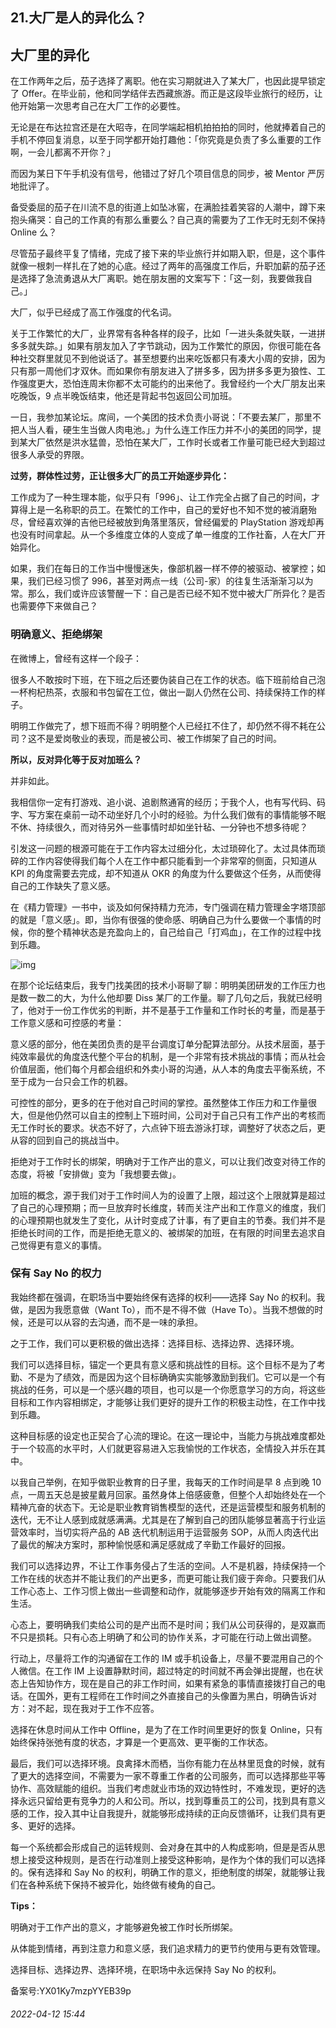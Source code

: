 ## 21.大厂是人的异化么？
大厂里的异化
------


在工作两年之后，茄子选择了离职。他在实习期就进入了某大厂，也因此提早锁定了 Offer。在毕业前，他和同学结伴去西藏旅游。而正是这段毕业旅行的经历，让他开始第一次思考自己在大厂工作的必要性。


无论是在布达拉宫还是在大昭寺，在同学端起相机拍拍拍的同时，他就捧着自己的手机不停回复消息，以至于同学都开始打趣他：「你究竟是负责了多么重要的工作啊，一会儿都离不开你？」


而因为某日下午手机没有信号，他错过了好几个项目信息的同步，被 Mentor 严厉地批评了。


备受委屈的茄子在川流不息的街道上如坠冰窖，在满脸挂着笑容的人潮中，蹲下来抱头痛哭：自己的工作真的有那么重要么？自己真的需要为了工作无时无刻不保持 Online 么？


尽管茄子最终平复了情绪，完成了接下来的毕业旅行并如期入职，但是，这个事件就像一根刺一样扎在了她的心底。经过了两年的高强度工作后，升职加薪的茄子还是选择了急流勇退从大厂离职。她在朋友圈的文案写下：「这一刻，我要做我自己。」


大厂，似乎已经成了高工作强度的代名词。


关于工作繁忙的大厂，业界常有各种各样的段子，比如「一进头条就失联，一进拼多多就失踪。」如果有朋友加入了字节跳动，因为工作繁忙的原因，你很可能在各种社交群里就见不到他说话了。甚至想要约出来吃饭都只有凑大小周的安排，因为只有那一周他们才双休。而如果你有朋友进入了拼多多，因为拼多多更为狼性、工作强度更大，恐怕连周末你都不太可能约的出来他了。我曾经约一个大厂朋友出来吃晚饭，9 点半晚饭结束，他还是背起书包返回公司加班。


一日，我参加某论坛。席间，一个美团的技术负责小哥说：「不要去某厂，那里不把人当人看，硬生生当做人肉电池。」为什么连工作压力并不小的美团的同学，提到某大厂依然是洪水猛兽，恐怕在某大厂，工作时长或者工作量可能已经大到超过很多人承受的界限。


**过劳，群体性过劳，正让很多大厂的员工开始逐步异化：**


工作成为了一种生理本能，似乎只有「996」、让工作完全占据了自己的时间，才算得上是一名称职的员工。在繁忙的工作中，自己的爱好也不知不觉的被消磨殆尽，曾经喜欢弹的吉他已经被放到角落里落灰，曾经偏爱的 PlayStation 游戏却再也没有时间拿起。从一个多维度立体的人变成了单一维度的工作社畜，人在大厂开始异化。


如果，我们在每日的工作当中慢慢迷失，像部机器一样不停的被驱动、被掌控；如果，我们已经习惯了 996，甚至对两点一线（公司-家）的往复生活渐渐习以为常。那么，我们或许应该警醒一下：自己是否已经不知不觉中被大厂所异化？是否也需要停下来做自己？


### 明确意义、拒绝绑架


在微博上，曾经有这样一个段子：


很多人不敢按时下班，在下班之后还要伪装自己在工作的状态。临下班前给自己泡一杯枸杞热茶，衣服和书包留在工位，做出一副人仍然在公司、持续保持工作的样子。


明明工作做完了，想下班而不得？明明整个人已经扛不住了，却仍然不得不耗在公司？这不是爱岗敬业的表现，而是被公司、被工作绑架了自己的时间。


**所以，反对异化等于反对加班么？**


并非如此。


我相信你一定有打游戏、追小说、追剧熬通宵的经历；于我个人，也有写代码、码字、写方案在桌前一动不动坐好几个小时的经验。为什么我们做有的事情能够不眠不休、持续很久，而对待另外一些事情时却如坐针毡、一分钟也不想多待呢？


引发这一问题的根源可能在于工作内容太过细分化，太过琐碎化了。太过具体而琐碎的工作内容使得我们每个人在工作中都只能看到一个非常窄的侧面，只知道从 KPI 的角度需要去完成，却不知道从 OKR 的角度为什么要做这个任务，从而使得自己的工作缺失了意义感。


在《精力管理》一书中，谈及如何保持精力充沛，专门强调在精力管理金字塔顶部的就是「意义感」。即，当你有很强的使命感、明确自己为什么要做一个事情的时候，你的整个精神状态是充盈向上的，自己给自己「打鸡血」，在工作的过程中找到乐趣。


![img](https://pic1.zhimg.com/v2-43b367a1c24c306a07c465e814c39487.webp)

在那个论坛结束后，我专门找美团的技术小哥聊了聊：明明美团研发的工作压力也是数一数二的大，为什么他却要 Diss 某厂的工作量。聊了几句之后，我就已经明了，他对于一份工作优劣的判断，并不是基于工作量和工作时长的考量，而是基于工作意义感和可控感的考量：


意义感的部分，他在美团负责的是平台调度订单分配算法部分。从技术层面，基于纯效率最优的角度迭代整个平台的机制，是一个非常有技术挑战的事情；而从社会价值层面，他们每个月都会组织和外卖小哥的沟通，从人本的角度去平衡系统，不至于成为一台只会工作的机器。


可控性的部分，更多的在于他对自己时间的掌控。虽然整体工作压力和工作量很大，但是他仍然可以自主的控制上下班时间，公司对于自己只有工作产出的考核而无工作时长的要求。状态不好了，六点钟下班去游泳打球，调整好了状态之后，更从容的回到自己的挑战当中。


拒绝对于工作时长的绑架，明确对于工作产出的意义，可以让我们改变对待工作的态度，将被「安排做」变为「我想要去做」。


加班的概念，源于我们对于工作时间人为的设置了上限，超过这个上限就算是超过了自己的心理预期；而一旦放弃时长维度，转而关注产出和工作意义的维度，我们的心理预期也就发生了变化，从计时变成了计事，有了更自主的节奏。我们并不是拒绝长时间的工作，而是拒绝无意义的、被绑架的加班，在有限的时间里去追求自己觉得更有意义的事情。


### 保有 Say No 的权力


我始终都在强调，在职场当中要始终保有选择的权利——选择 Say No 的权利。我做，是因为我愿意做（Want To），而不是不得不做（Have To）。当我不想做的时候，还是可以从容的去沟通，而不是一味的承担。


之于工作，我们可以更积极的做出选择：选择目标、选择边界、选择环境。


我们可以选择目标，锚定一个更具有意义感和挑战性的目标。这个目标不是为了考勤、不是为了绩效，而是因为这个目标确确实实能够激励到我们。它可以是一个有挑战的任务，可以是一个感兴趣的项目，也可以是一个你愿意学习的方向，将这些目标和工作内容相绑定，才能够让我们更好的提升工作的积极主动性，在工作中找到乐趣。


这种目标感的设定也正契合了心流的理论。在这一理论中，当能力与挑战难度都处于一个较高的水平时，人们就更容易进入忘我愉悦的工作状态，全情投入并乐在其中。


以我自己举例，在知乎做职业教育的日子里，我每天的工作时间是早 8 点到晚 10 点，一周五天总是披星戴月回家。虽然身体上倍感疲惫，但整个人却始终处在一个精神亢奋的状态下。无论是职业教育销售模型的迭代，还是运营模型和服务机制的迭代，无不让人感到成就感满满。尤其是在了解到自己的团队能够显著高于行业运营效率时，当切实将产品的 AB 迭代机制运用于运营服务 SOP，从而人肉迭代出了最优的解决方案时，那种愉悦感和满足感就成了辛勤工作最好的回报。


我们可以选择边界，不让工作事务侵占了生活的空间。人不是机器，持续保持一个工作在线的状态并不能让我们的产出更多，而更可能让我们疲于奔命。只要我们从工作心态上、工作习惯上做出一些调整和动作，就能够逐步开始有效的隔离工作和生活。


心态上，要明确我们卖给公司的是产出而不是时间；我们从公司获得的，是双赢而不只是损耗。只有心态上明确了和公司的协作关系，才可能在行动上做出调整。


行动上，尽量将工作的沟通留在工作的 IM 或手机设备上，尽量不要混用自己的个人微信。在工作 IM 上设置静默时间，超过特定的时间就不再会弹出提醒，也在状态上告知协作方，现在是自己的非工作时间，如果有紧急的事情直接拨打自己的电话。在国外，更有工程师在工作时间之外直接自己的头像置为黑白，明确告诉对方：对不起，现在我对于工作不应答。


选择在休息时间从工作中 Offline，是为了在工作时间里更好的恢复 Online，只有始终保持张弛有度的状态，才算是一个更高效、更平衡的工作状态。


最后，我们可以选择环境。良禽择木而栖，当你有能力在丛林里觅食的时候，就有了更大的选择空间，不需要为一家不尊重工作者的公司服务，而可以选择那些平等协作、高效赋能的组织。当我们考虑就业市场的双边特性时，不难发现，更好的选择永远只留给更有竞争力的人和公司。所以，找到尊重员工的公司，找到具有意义感的工作，投入其中让自我提升，就能够形成持续的正向反馈循环，让我们具有更多、更好的选择。


每一个系统都会形成自己的运转规则、会对身在其中的人构成影响，但是是否从思想上接受这种规则，是否在行动准则上接受这种影响，是作为个体的我们可以选择的。保有选择和 Say No 的权利，明确工作的意义，拒绝制度的绑架，就能够让我们在各种系统下保持不被异化，始终做有棱角的自己。


**Tips：**


明确对于工作产出的意义，才能够避免被工作时长所绑架。


从体能到情绪，再到注意力和意义感，我们追求精力的更节约使用与更有效管理。


选择目标、选择边界、选择环境，在职场中永远保持 Say No 的权利。


备案号:YX01Ky7mzpYYEB39p


###### 2022-04-12 15:44
